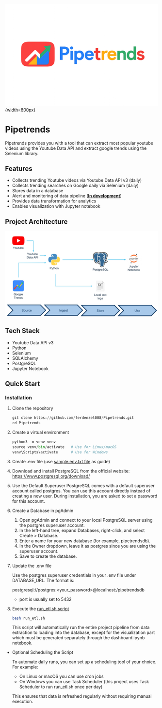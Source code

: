 [![Pipetrends Logo](https://github.com/ferdenzel008/Pipetrends/blob/main/images/Pipetrends.png){width=800px}](https://github.com/ferdenzel008/Pipetrends/tree/main/docs)




# Pipetrends
Pipetrends provides you with a tool that can extract most popular youtube videos using the Youtube Data API and extract google trends using the Selenium library. 

## Features
- Collects trending Youtube videos via Youtube Data API v3 (daily)
- Collects trending searches on Google daily via Selenium (daily)
- Stores data in a database
- Alert and monitoring of data pipeline (**<ins>In development</ins>**)
- Provides data transformation for analytics
- Enables visualization with Jupyter notebook

## Project Architecture
![Project Architecture Diagram](https://github.com/ferdenzel008/Pipetrends/blob/main/images/Project%20Architecture.jpg)

## Tech Stack
- Youtube Data API v3
- Python
- Selenium
- SQLAlchemy
- PostgreSQL
- Jupyter Notebook

## Quick Start

### Installation

 1. Clone the repository
    ```python
    git clone https://github.com/ferdenzel008/Pipetrends.git
    cd Pipetrends
    ```
 2. Create a virtual environment
    ```python
    python3 -m venv venv 
    source venv/bin/activate   # Use for Linux/macOS
    venv\Scripts\activate      # Use for Windows
    ```
 3. Create .env file (use [sample.env.txt file](https://github.com/ferdenzel008/Pipetrends/blob/main/sample.env.txt) as guide)
 4. Download and install PostgreSQL from the official website:
    https://www.postgresql.org/download/

 5. Use the Default Superuser
   PostgreSQL comes with a default superuser account called postgres. You can use this account directly instead of creating a new user. During installation, you are asked to set a password for this account.

 6. Create a Database in pgAdmin

    1. Open pgAdmin and connect to your local PostgreSQL server using the postgres superuser account.
    2. In the left-hand tree, expand Databases, right-click, and select Create > Database.
    3. Enter a name for your new database (for example, pipetrendsdb).
    4. In the Owner dropdown, leave it as postgres since you are using the superuser account.
    5. Save to create the database.

 7. Update the .env file

    Use the postgres superuser credentials in your .env file under DATABASE_URL. The format is:
   
    postgresql://postgres:<your_password>@localhost:<port>/pipetrendsdb
     - port is usually set to 5432

 8. Execute the [run_etl.sh script](https://github.com/ferdenzel008/Pipetrends/blob/main/scripts/run_etl.sh) 
    ```bash
    bash run_etl.sh
    ```
 
    This script will automatically run the entire project pipeline from data extraction to loading into the database, except for the visualization part which must be generated separately through the dashboard.ipynb notebook.
 
 - Optional Scheduling the Script
 
   To automate daily runs, you can set up a scheduling tool of your choice. For example:
   
   - On Linux or macOS you can use cron jobs
   - On Windows you can use Task Scheduler (this project uses Task Scheduler to run run_etl.sh once per day)
   
   This ensures that data is refreshed regularly without requiring manual execution.

